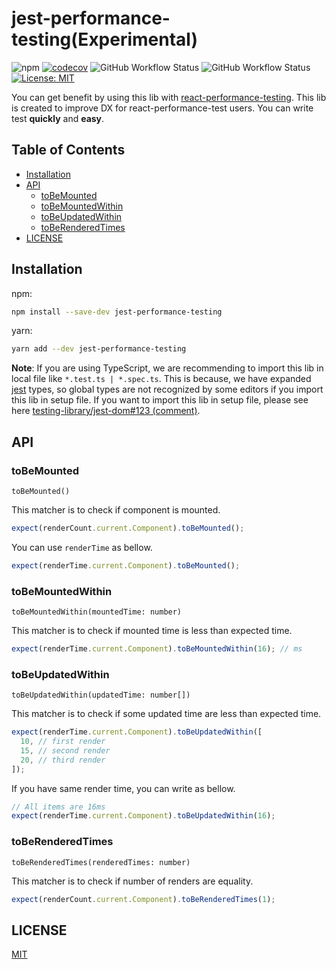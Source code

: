 # jest-performance-testing(Experimental)

![npm](https://img.shields.io/npm/v/react-performance-testing)
[![codecov](https://codecov.io/gh/keiya01/react-performance-testing/branch/master/graph/badge.svg)](https://codecov.io/gh/keiya01/react-performance-testing)
![GitHub Workflow Status](https://github.com/keiya01/react-performance-testing/workflows/test/badge.svg)
![GitHub Workflow Status](https://github.com/keiya01/react-performance-testing/workflows/build/badge.svg)
[![License: MIT](https://img.shields.io/badge/License-MIT-yellow.svg)](https://opensource.org/licenses/MIT)

You can get benefit by using this lib with [react-performance-testing](https://github.com/keiya01/react-performance-testing#readme). This lib is created to improve DX for react-performance-test users. You can write test **quickly** and **easy**.

## Table of Contents

- [Installation](#installation)
- [API](#api)
  - [toBeMounted](#toBeMounted)
  - [toBeMountedWithin](#toBeMountedWithin)
  - [toBeUpdatedWithin](#toBeUpdatedWithin)
  - [toBeRenderedTimes](#toBeRenderedTimes)
- [LICENSE](#license)

## Installation

npm:

```sh
npm install --save-dev jest-performance-testing
```

yarn:

```sh
yarn add --dev jest-performance-testing
```

**Note**: If you are using TypeScript, we are recommending to import this lib in local file like `*.test.ts | *.spec.ts`. This is because, we have expanded [jest](https://github.com/facebook/jest) types, so global types are not recognized by some editors if you import this lib in setup file. If you want to import this lib in setup file, please see here [testing-library/jest-dom#123 (comment)](https://github.com/testing-library/jest-dom/issues/123#issuecomment-526518629).

## API

### toBeMounted

`toBeMounted()`

This matcher is to check if component is mounted.

```js
expect(renderCount.current.Component).toBeMounted();
```

You can use `renderTime` as bellow.

```js
expect(renderTime.current.Component).toBeMounted();
```

### toBeMountedWithin

`toBeMountedWithin(mountedTime: number)`

This matcher is to check if mounted time is less than expected time.

```js
expect(renderTime.current.Component).toBeMountedWithin(16); // ms
```

### toBeUpdatedWithin

`toBeUpdatedWithin(updatedTime: number[])`

This matcher is to check if some updated time are less than expected time.

```js
expect(renderTime.current.Component).toBeUpdatedWithin([
  10, // first render
  15, // second render
  20, // third render
]);
```

If you have same render time, you can write as bellow.

```js
// All items are 16ms
expect(renderTime.current.Component).toBeUpdatedWithin(16);
```

### toBeRenderedTimes

`toBeRenderedTimes(renderedTimes: number)`

This matcher is to check if number of renders are equality.

```js
expect(renderCount.current.Component).toBeRenderedTimes(1);
```

## LICENSE

[MIT](LICENSE)
